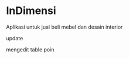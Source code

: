 # InDimensi
Aplikasi untuk jual beli mebel dan desain interior

update 

mengedit table poin















